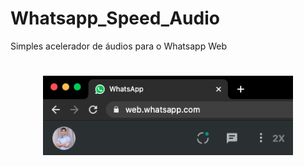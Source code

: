 # Whatsapp_Speed_Audio
Simples acelerador de áudios para o Whatsapp Web

<h1 align="center">
    <img alt="exemple" title="#exemple" src=".github/wpp.png" width="400px" />
</h1>
